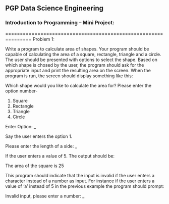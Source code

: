 ## PGP Data Science Engineering
### Introduction to Programming – Mini Project:
===============================================================
Problem 1:

Write a program to calculate area of shapes. Your program should be capable of calculating the area of a square, rectangle, triangle and a circle. The user should be presented with options to select the shape. Based on which shape is chosed by the user, the program should ask for the appropriate input and print the resulting area on the screen.
When the program is run, the screen should display something like this:

Which shape would you like to calculate the area for? Please enter the option number-
1. Square
2. Rectangle
3. Triangle
4. Circle

Enter Option: _

Say the user enters the option 1.

Please enter the length of a side: _

If the user enters a value of 5. The output should be:

The area of the square is 25

This program should indicate that the input is invalid if the user enters a character instead of a number as input. For instance if the user enters a value of ‘a’ instead of 5 in the previous example the program should prompt:

Invalid input, please enter a number: _